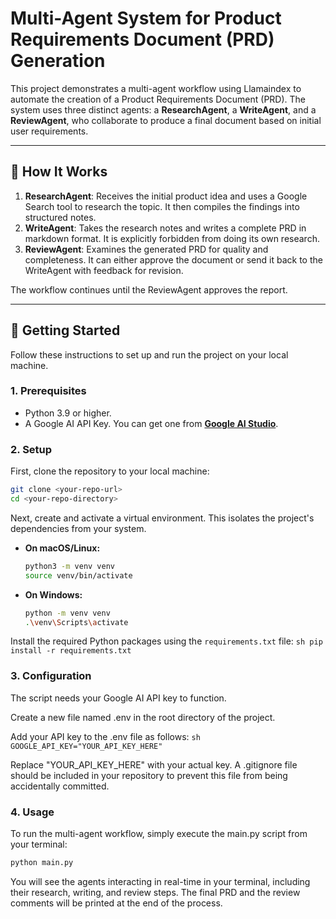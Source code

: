 # Multi-Agent System for Product Requirements Document (PRD) Generation

This project demonstrates a multi-agent workflow using Llamaindex to automate the creation of a Product Requirements Document (PRD). The system uses three distinct agents: a **ResearchAgent**, a **WriteAgent**, and a **ReviewAgent**, who collaborate to produce a final document based on initial user requirements.

---

## 🤖 How It Works

1.  **ResearchAgent**: Receives the initial product idea and uses a Google Search tool to research the topic. It then compiles the findings into structured notes.
2.  **WriteAgent**: Takes the research notes and writes a complete PRD in markdown format. It is explicitly forbidden from doing its own research.
3.  **ReviewAgent**: Examines the generated PRD for quality and completeness. It can either approve the document or send it back to the WriteAgent with feedback for revision.

The workflow continues until the ReviewAgent approves the report.

---

## 🚀 Getting Started

Follow these instructions to set up and run the project on your local machine.

### 1. Prerequisites

* Python 3.9 or higher.
* A Google AI API Key. You can get one from **[Google AI Studio](https://aistudio.google.com/app/apikey)**.

### 2. Setup

First, clone the repository to your local machine:

```sh
git clone <your-repo-url>
cd <your-repo-directory>
```

Next, create and activate a virtual environment. This isolates the project's dependencies from your system.

* **On macOS/Linux:**
    ```sh
    python3 -m venv venv
    source venv/bin/activate
    ```

* **On Windows:**
    ```sh
    python -m venv venv
    .\venv\Scripts\activate
    ````

Install the required Python packages using the `requirements.txt` file:
    ```sh
    pip install -r requirements.txt
    ```

### 3. Configuration

The script needs your Google AI API key to function.

Create a new file named .env in the root directory of the project.

Add your API key to the .env file as follows:
    ```sh
    GOOGLE_API_KEY="YOUR_API_KEY_HERE"
    ```

Replace "YOUR_API_KEY_HERE" with your actual key. A .gitignore file should be included in your repository to prevent this file from being accidentally committed.

### 4. Usage

To run the multi-agent workflow, simply execute the main.py script from your terminal:
   ```sh
   python main.py
   ```

You will see the agents interacting in real-time in your terminal, including their research, writing, and review steps. The final PRD and the review comments will be printed at the end of the process.




